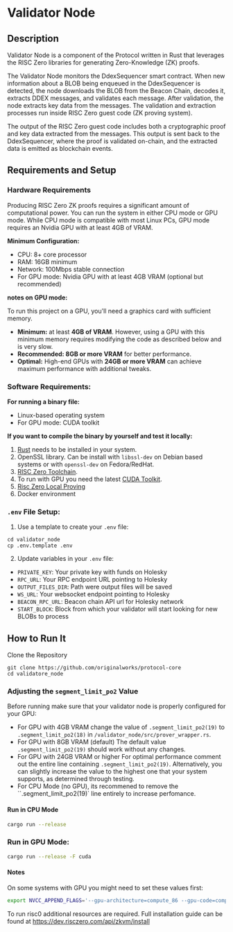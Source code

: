 # Validator Node

## Description

Validator Node is a component of the Protocol written in Rust that leverages the RISC Zero libraries for generating Zero-Knowledge (ZK) proofs.

The Validator Node monitors the DdexSequencer smart contract. When new information about a BLOB being enqueued in the DdexSequencer is detected, the node downloads the BLOB from the Beacon Chain, decodes it, extracts DDEX messages, and validates each message. After validation, the node extracts key data from the messages. The validation and extraction processes run inside RISC Zero guest code (ZK proving system).

The output of the RISC Zero guest code includes both a cryptographic proof and key data extracted from the messages. This output is sent back to the DdexSequencer, where the proof is validated on-chain, and the extracted data is emitted as blockchain events.

## Requirements and Setup

### Hardware Requirements

Producing RISC Zero ZK proofs requires a significant amount of computational power. You can run the system in either CPU mode or GPU mode. While CPU mode is compatible with most Linux PCs, GPU mode requires an Nvidia GPU with at least 4GB of VRAM.

**Minimum Configuration:**

- CPU: 8+ core processor
- RAM: 16GB minimum
- Network: 100Mbps stable connection
- For GPU mode: Nvidia GPU with at least 4GB VRAM (optional but recommended)

**notes on GPU mode:**

To run this project on a GPU, you'll need a graphics card with sufficient memory.

- **Minimum:** at least **4GB of VRAM**. However, using a GPU with this minimum memory requires modifying the code as described below and is very slow.
- **Recommended: 8GB or more VRAM** for better performance.
- **Optimal:** High-end GPUs with **24GB or more VRAM** can achieve maximum performance with additional tweaks.

### Software Requirements:

**For running a binary file:**

- Linux-based operating system
- For GPU mode: CUDA toolkit

**If you want to compile the binary by yourself and test it locally:**

1. [Rust](https://www.rust-lang.org/tools/install) needs to be installed in your system.
2. OpenSSL library. Can be install with `libssl-dev` on Debian based systems or with `openssl-dev` on Fedora/RedHat.
3. [RISC Zero Toolchain](https://dev.risczero.com/api/zkvm/quickstart).
4. To run with GPU you need the latest [CUDA Toolkit](https://developer.nvidia.com/cuda-downloads).
5. [Risc Zero Local Proving](https://dev.risczero.com/api/generating-proofs/local-proving)
6. Docker environment

### `.env` File Setup:

1. Use a template to create your `.env` file:

```
cd validator_node
cp .env.template .env
```

2. Update variables in your `.env` file:

- `PRIVATE_KEY`: Your private key with funds on Holesky
- `RPC_URL`: Your RPC endpoint URL pointing to Holesky
- `OUTPUT_FILES_DIR`: Path were output files will be saved
- `WS_URL`: Your websocket endpoint pointing to Holesky
- `BEACON_RPC_URL`: Beacon chain API url for Holesky network
- `START_BLOCK`: Block from which your validator will start looking for new BLOBs to process

## How to Run It

Clone the Repository

```
git clone https://github.com/originalworks/protocol-core
cd validatore_node
```

### Adjusting the `segment_limit_po2` Value

Before running make sure that your validator node is properly configured for your GPU:

- For GPU with 4GB VRAM change the value of `.segment_limit_po2(19)` to `.segment_limit_po2(18)` in `/validator_node/src/prover_wrapper.rs`.
- For GPU with 8GB VRAM (default) The default value `.segment_limit_po2(19)` should work without any changes.
- For GPU with 24GB VRAM or higher For optimal performance comment out the entire line containing `.segment_limit_po2(19)`. Alternatively, you can slightly increase the value to the highest one that your system supports, as determined through testing.
- For CPU Mode (no GPU), its recommened to remove the ``.segment_limit_po2(19)` line entirely to increase perfomance.

#### Run in CPU Mode

```bash
cargo run --release
```

### Run in GPU Mode:

```bash
cargo run --release -F cuda
```

#### Notes

On some systems with GPU you might need to set these values first:

```bash
export NVCC_APPEND_FLAGS='--gpu-architecture=compute_86 --gpu-code=compute_86,sm_86 --generate-code arch=compute_86,code=sm_86'
```

To run risc0 additional resources are required. Full installation guide can be found at https://dev.risczero.com/api/zkvm/install
